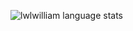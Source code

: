 ![lwlwilliam language stats](https://github-readme-stats.vercel.app/api/top-langs/?username=lwlwilliam&layout=compact&icon_color=805AD5&text_color=718096&bg_color=ffffff00&hide_border=true&langs_count=10)
